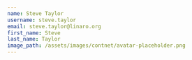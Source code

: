 ```yaml
---
name: Steve Taylor
username: steve.taylor
email: steve.taylor@linaro.org
first_name: Steve
last_name: Taylor
image_path: /assets/images/contnet/avatar-placeholder.png
---
```

